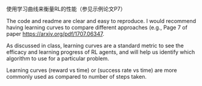 使用学习曲线来衡量RL的性能（参见示例论文P7）

The code and readme are clear and easy to reproduce. I would recommend having learning curves to compare different approaches (e.g., Page 7 of paper https://arxiv.org/pdf/1707.06347. 

As discussed in class, learning curves are a standard metric to see the efficacy and learning progress of RL agents, and will help us identify which algorithm to use for a particular problem.

Learning curves (reward vs time) or (success rate vs time) are more commonly used as compared to number of steps taken.